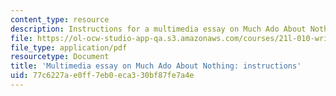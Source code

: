 ```yaml
---
content_type: resource
description: Instructions for a multimedia essay on Much Ado About Nothing.
file: https://ol-ocw-studio-app-qa.s3.amazonaws.com/courses/21l-010-writing-with-shakespeare-fall-2010/77c6227ae0ff7eb0eca330bf87fe7a4e_MIT21L_010F10_assn02.pdf
file_type: application/pdf
resourcetype: Document
title: 'Multimedia essay on Much Ado About Nothing: instructions'
uid: 77c6227a-e0ff-7eb0-eca3-30bf87fe7a4e
---
```

